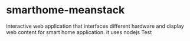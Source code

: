 # smarthome-meanstack
interactive web application that interfaces different hardware and display web content for smart home application. it uses nodejs
Test
